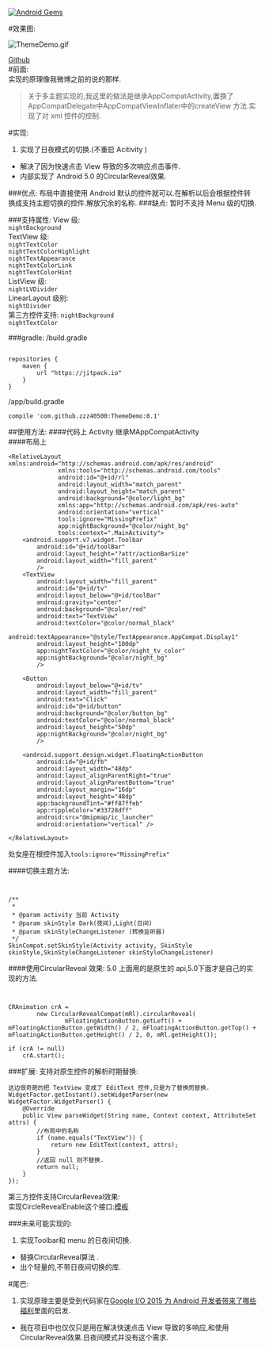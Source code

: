[![Android Gems](http://www.android-gems.com/badge/zzz40500/ThemeDemo.svg?branch=master)](http://www.android-gems.com/lib/zzz40500/ThemeDemo)

#效果图:

![ThemeDemo.gif](http://upload-images.jianshu.io/upload_images/166866-f4a26bbeebb3fff9.gif?imageMogr2/auto-orient/strip)


[Github](https://github.com/zzz40500/ThemeDemo)  
#前面:  
实现的原理像我微博之前的说的那样.  
>关于多主题实现的,我这里的做法是继承AppCompatActivity,置换了AppCompatDelegate中AppCompatViewInflater中的createView 方法.实现了对 xml 控件的控制.


#实现:
1. 实现了日夜模式的切换.(不重启 Acitivity )
* 解决了因为快速点击 View 导致的多次响应点击事件.
* 内部实现了 Android 5.0 的CircularReveal效果.

###优点:
布局中直接使用 Android 默认的控件就可以.在解析以后会根据控件转换成支持主题切换的控件.解放冗余的名称.
###缺点:
暂时不支持 Menu 级的切换.

###支持属性:
View 级:  
`nightBackground`  
TextView 级:  
`nightTextColor`  
`nightTextColorHighlight`  
`nightTextAppearance`  
`nightTextColorLink`  
`nightTextColorHint`  
ListView 级:  
`nightLVDivider`  
LinearLayout 级别:  
`nightDivider`  
第三方控件支持:
`nightBackground`  
`nightTextColor`  




###gradle:
/build.gradle
~~~

repositories {
    maven {
        url "https://jitpack.io"
    }
}
~~~
/app/build.gradle
~~~
compile 'com.github.zzz40500:ThemeDemo:0.1'
~~~

##使用方法:
####代码上
 Activity 继承MAppCompatActivity  
####布局上
~~~
<RelativeLayout xmlns:android="http://schemas.android.com/apk/res/android"
              xmlns:tools="http://schemas.android.com/tools"
              android:id="@+id/rl"
              android:layout_width="match_parent"
              android:layout_height="match_parent"
              android:background="@color/light_bg"
              xmlns:app="http://schemas.android.com/apk/res-auto"
              android:orientation="vertical"
              tools:ignore="MissingPrefix"
              app:nightBackground="@color/night_bg"
              tools:context=".MainActivity">
    <android.support.v7.widget.Toolbar
        android:id="@+id/toolBar"
        android:layout_height="?attr/actionBarSize"
        android:layout_width="fill_parent"
        />
    <TextView
        android:layout_width="fill_parent"
        android:id="@+id/tv"
        android:layout_below="@+id/toolBar"
        android:gravity="center"
        android:background="@color/red"
        android:text="TextView"
        android:textColor="@color/normal_black"
        android:textAppearance="@style/TextAppearance.AppCompat.Display1"
        android:layout_height="100dp"
        app:nightTextColor="@color/night_tv_color"
        app:nightBackground="@color/night_bg"
        />

    <Button
        android:layout_below="@+id/tv"
        android:layout_width="fill_parent"
        android:text="Click"
        android:id="@+id/button"
        android:background="@color/button_bg"
        android:textColor="@color/normal_black"
        android:layout_height="50dp"
        app:nightBackground="@color/night_bg"
        />

    <android.support.design.widget.FloatingActionButton
        android:id="@+id/fb"
        android:layout_width="48dp"
        android:layout_alignParentRight="true"
        android:layout_alignParentBottom="true"
        android:layout_margin="16dp"
        android:layout_height="48dp"
        app:backgroundTint="#ff87ffeb"
        app:rippleColor="#33728dff"
        android:src="@mipmap/ic_launcher"
        android:orientation="vertical" />

</RelativeLayout>
~~~
处女座在根控件加入`tools:ignore="MissingPrefix"`


####切换主题方法:
~~~


/**
 * 
 * @param activity 当前 Activity
 * @param skinStyle Dark(夜间),Light(日间)
 * @param skinStyleChangeListener (转换监听器)
 */
SkinCompat.setSkinStyle(Activity activity, SkinStyle skinStyle,SkinStyleChangeListener skinStyleChangeListener) 
~~~

####使用CircularReveal 效果:
5.0 上面用的是原生的 api,5.0下面才是自己的实现的方法.
~~~
 

CRAnimation crA =
        new CircularRevealCompat(mRl).circularReveal(
                mFloatingActionButton.getLeft() + mFloatingActionButton.getWidth() / 2, mFloatingActionButton.getTop() + mFloatingActionButton.getHeight() / 2, 0, mRl.getHeight());

if (crA != null)
    crA.start();
~~~


###扩展:
支持对原生控件的解析时期替换:
~~~
这边很奇葩的把 TextView 变成了 EditText 控件,只是为了替换而替换.
WidgetFactor.getInstant().setWidgetParser(new WidgetFactor.WidgetParser() {
    @Override
    public View parseWidget(String name, Context context, AttributeSet attrs) {
        //布局中的名称
        if (name.equals("TextView")) {
            return new EditText(context, attrs);
        }
        //返回 null 则不替换.
        return null;
    }
});
~~~


第三方控件支持CircularReveal效果:  
实现CircleRevealEnable这个接口:[模板](https://github.com/zzz40500/ThemeDemo/blob/master/%E6%A8%A1%E6%9D%BF)  

###未来可能实现的:
1. 实现Toolbar和 menu 的日夜间切换.
* 替换CircularReveal算法 . 
* 出个轻量的,不带日夜间切换的库.

#尾巴:  
1. 实现原理主要是受到代码家在[Google I/O 2015 为 Android 开发者带来了哪些福利](http://www.jianshu.com/p/4f7f55471da2)里面的启发.  
* 我在项目中也仅仅只是用在解决快速点击 View 导致的多响应,和使用CircularReveal效果.日夜间模式并没有这个需求.  







